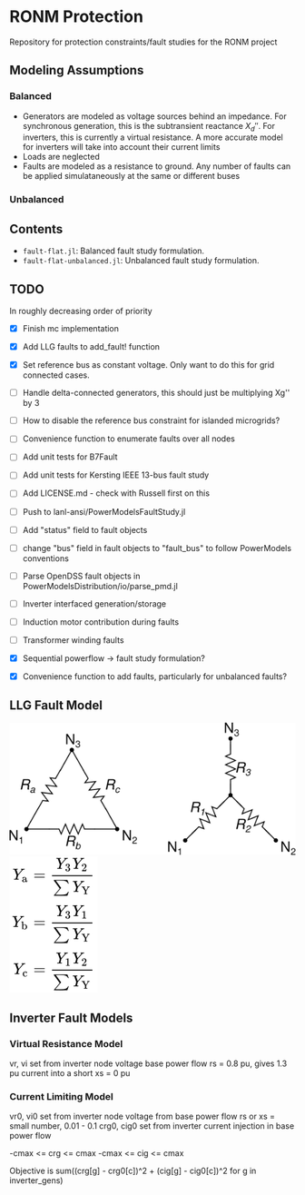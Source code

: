 # RONM Protection

Repository for protection constraints/fault studies for the RONM project

## Modeling Assumptions

### Balanced
* Generators are modeled as voltage sources behind an impedance. For synchronous generation, this is the subtransient reactance $X_d''$. For inverters, this is currently a virtual resistance. A more accurate model for inverters will take into account their
current limits
* Loads are neglected
* Faults are modeled as a resistance to ground. Any number of faults can be applied simulataneously at the same or different buses

### Unbalanced


## Contents
* ```fault-flat.jl```: Balanced fault study formulation.
* ```fault-flat-unbalanced.jl```: Unbalanced fault study formulation.

## TODO

In roughly decreasing order of priority

- [x] Finish mc implementation
- [x] Add LLG faults to add_fault! function
- [x] Set reference bus as constant voltage. Only want to do this for grid connected cases. 
- [ ] Handle delta-connected generators, this should just be multiplying Xg'' by 3
- [ ] How to disable the reference bus constraint for islanded microgrids?
- [ ] Convenience function to enumerate faults over all nodes
- [ ] Add unit tests for B7Fault
- [ ] Add unit tests for Kersting IEEE 13-bus fault study
- [ ] Add LICENSE.md - check with Russell first on this
- [ ] Push to lanl-ansi/PowerModelsFaultStudy.jl
- [ ] Add "status" field to fault objects
- [ ] change "bus" field in fault objects to "fault_bus" to follow PowerModels conventions
- [ ] Parse OpenDSS fault objects in PowerModelsDistribution/io/parse_pmd.jl
- [ ] Inverter interfaced generation/storage
- [ ] Induction motor contribution during faults
- [ ] Transformer winding faults
- [x] Sequential powerflow -> fault study formulation?
- [x] Convenience function to add faults, particularly for unbalanced faults?


## LLG Fault Model
![Wye & Delta Load Configurations](/docs/images/wye-delta.svg)
![Unbalanced Wye to Delta Admittance Conversion](/docs/images/wye-delta-admittance-conversion.svg)


## Inverter Fault Models

### Virtual Resistance Model
vr, vi set from inverter node voltage base power flow
rs = 0.8 pu, gives 1.3 pu current into a short
xs = 0 pu

### Current Limiting Model
vr0, vi0 set from inverter node voltage from base power flow
rs or xs = small number, 0.01 - 0.1
crg0, cig0 set from inverter current injection in base power flow

-cmax <= crg <= cmax
-cmax <= cig <= cmax

Objective is sum((crg[g] - crg0[c])^2 + (cig[g] - cig0[c])^2 for g in inverter_gens)
